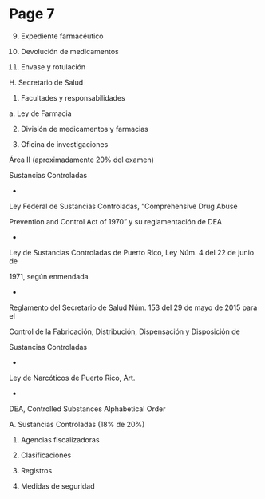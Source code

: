 # Page 7



9. Expediente farmacéutico

10. Devolución de medicamentos

11. Envase y rotulación

H. Secretario de Salud

1. Facultades y responsabilidades

a. Ley de Farmacia

2. División de medicamentos y farmacias

3. Oficina de investigaciones

Área II (aproximadamente 20% del examen)

Sustancias Controladas

-

Ley Federal de Sustancias Controladas, “Comprehensive Drug Abuse

Prevention and Control Act of 1970” y su reglamentación de DEA

-

Ley de Sustancias Controladas de Puerto Rico, Ley Núm. 4 del 22 de junio de

1971, según enmendada

-

Reglamento del Secretario de Salud Núm. 153 del 29 de mayo de 2015 para el

Control de la Fabricación, Distribución, Dispensación y Disposición de

Sustancias Controladas

-

Ley de Narcóticos de Puerto Rico, Art.

-

DEA, Controlled Substances Alphabetical Order

A. Sustancias Controladas (18% de 20%)

1. Agencias fiscalizadoras

2. Clasificaciones

3. Registros

4. Medidas de seguridad

